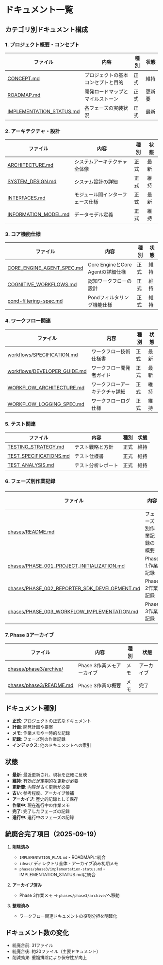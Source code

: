 # ドキュメント一覧

## カテゴリ別ドキュメント構成

### 1. プロジェクト概要・コンセプト
| ファイル | 内容 | 種別 | 状態 |
|---------|------|------|------|
| [CONCEPT.md](CONCEPT.md) | プロジェクトの基本コンセプトと目的 | 正式 | 維持 |
| [ROADMAP.md](ROADMAP.md) | 開発ロードマップとマイルストーン | 正式 | 更新要 |
| [IMPLEMENTATION_STATUS.md](IMPLEMENTATION_STATUS.md) | 各フェーズの実装状況 | 正式 | 最新 |

### 2. アーキテクチャ・設計
| ファイル | 内容 | 種別 | 状態 |
|---------|------|------|------|
| [ARCHITECTURE.md](ARCHITECTURE.md) | システムアーキテクチャ全体像 | 正式 | 最新 |
| [SYSTEM_DESIGN.md](SYSTEM_DESIGN.md) | システム設計の詳細 | 正式 | 維持 |
| [INTERFACES.md](INTERFACES.md) | モジュール間インターフェース仕様 | 正式 | 最新 |
| [INFORMATION_MODEL.md](INFORMATION_MODEL.md) | データモデル定義 | 正式 | 維持 |

### 3. コア機能仕様
| ファイル | 内容 | 種別 | 状態 |
|---------|------|------|------|
| [CORE_ENGINE_AGENT_SPEC.md](CORE_ENGINE_AGENT_SPEC.md) | Core EngineとCore Agentの詳細仕様 | 正式 | 維持 |
| [COGNITIVE_WORKFLOWS.md](COGNITIVE_WORKFLOWS.md) | 認知ワークフローの設計 | 正式 | 維持 |
| [pond-filtering-spec.md](pond-filtering-spec.md) | Pondフィルタリング機能仕様 | 正式 | 維持 |

### 4. ワークフロー関連
| ファイル | 内容 | 種別 | 状態 |
|---------|------|------|------|
| [workflows/SPECIFICATION.md](workflows/SPECIFICATION.md) | ワークフロー技術仕様書 | 正式 | 最新 |
| [workflows/DEVELOPER_GUIDE.md](workflows/DEVELOPER_GUIDE.md) | ワークフロー開発者ガイド | 正式 | 最新 |
| [WORKFLOW_ARCHITECTURE.md](WORKFLOW_ARCHITECTURE.md) | ワークフローアーキテクチャ詳細 | 正式 | 維持 |
| [WORKFLOW_LOGGING_SPEC.md](WORKFLOW_LOGGING_SPEC.md) | ワークフローログ仕様 | 正式 | 維持 |

### 5. テスト関連
| ファイル | 内容 | 種別 | 状態 |
|---------|------|------|------|
| [TESTING_STRATEGY.md](TESTING_STRATEGY.md) | テスト戦略と方針 | 正式 | 維持 |
| [TEST_SPECIFICATIONS.md](TEST_SPECIFICATIONS.md) | テスト仕様書 | 正式 | 維持 |
| [TEST_ANALYSIS.md](TEST_ANALYSIS.md) | テスト分析レポート | 正式 | 維持 |

### 6. フェーズ別作業記録

###
| ファイル | 内容 | 種別 | 状態 |
|---------|------|------|------|
| [phases/README.md](phases/README.md) | フェーズ別作業記録の概要 | インデックス | 維持 |
| [phases/PHASE_001_PROJECT_INITIALIZATION.md](phases/PHASE_001_PROJECT_INITIALIZATION.md) | Phase 1作業記録 | 記録 | 完了 |
| [phases/PHASE_002_REPORTER_SDK_DEVELOPMENT.md](phases/PHASE_002_REPORTER_SDK_DEVELOPMENT.md) | Phase 2作業記録 | 記録 | 完了 |
| [phases/PHASE_003_WORKFLOW_IMPLEMENTATION.md](phases/PHASE_003_WORKFLOW_IMPLEMENTATION.md) | Phase 3作業記録 | 記録 | 進行中 |

### 7. Phase 3アーカイブ
| ファイル | 内容 | 種別 | 状態 |
|---------|------|------|------|
| [phases/phase3/archive/](phases/phase3/archive/) | Phase 3作業メモアーカイブ | メモ | アーカイブ |
| [phases/phase3/README.md](phases/phase3/README.md) | Phase 3作業の概要 | メモ | 完了 |

## ドキュメント種別

- **正式**: プロジェクトの正式なドキュメント
- **計画**: 開発計画や提案
- **メモ**: 作業メモや一時的な記録
- **記録**: フェーズ別の作業記録
- **インデックス**: 他のドキュメントへの索引

## 状態

- **最新**: 最近更新され、現状を正確に反映
- **維持**: 有効だが定期的な更新が必要
- **更新要**: 内容が古く更新が必要
- **古い**: 参考程度、アーカイブ候補
- **アーカイブ**: 歴史的記録として保存
- **作業中**: 現在進行中の作業メモ
- **完了**: 完了したフェーズの記録
- **進行中**: 進行中のフェーズの記録

## 統廃合完了項目（2025-09-19）

1. **削除済み**
   - `IMPLEMENTATION_PLAN.md` - ROADMAPに統合
   - `ideas/` ディレクトリ全体 - アーカイブ済み初期メモ
   - `phases/phase3/implementation-status.md` - IMPLEMENTATION_STATUS.mdに統合

2. **アーカイブ済み**
   - Phase 3作業メモ → `phases/phase3/archive/`へ移動

3. **整理済み**
   - ワークフロー関連ドキュメントの役割分担を明確化

## ドキュメント数の変化

- 統廃合前: 31ファイル
- 統廃合後: 約20ファイル（主要ドキュメント）
- 削減効果: 重複排除により保守性が向上